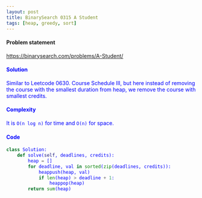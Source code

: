 ```yaml
---
layout: post
title: BinarySearch 0315 A Student
tags: [heap, greedy, sort]
---
```


#### Problem statement

<a href="https://binarysearch.com/problems/A-Student/"> <font color = blue>https://binarysearch.com/problems/A-Student/

#### Solution
Similar to Leetcode 0630. Course Schedule III, but here instead of removing the course with the smallest duration from heap, we remove the course with smallest credits.

#### Complexity
It is `O(n log n)` for time and `O(n)` for space.

#### Code
```python
class Solution:
    def solve(self, deadlines, credits):
        heap = []
        for deadline, val in sorted(zip(deadlines, credits)):
            heappush(heap, val)
            if len(heap) > deadline + 1:
                heappop(heap)
        return sum(heap)
```
